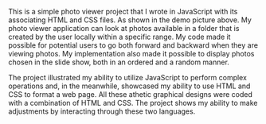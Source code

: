 This is a simple photo viewer project that I wrote in JavaScript with its associating HTML and CSS files. As shown in the demo picture above. My photo viewer application can look at photos available in a folder that is created by the user locally within a specific range. My code made it possible for potential users to go both forward and backward when they are viewing photos. My implementation also made it possible to display photos chosen in the slide show, both in an ordered and a random manner.

The project illustrated my ability to utilize JavaScript to perform complex operations and, in the meanwhile, showcased my ability to use HTML and CSS to format a web page. All these athetic graphical designs were coded with a combination of HTML and CSS. The project shows my ability to make adjustments by interacting through these two languages.
